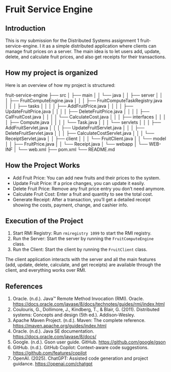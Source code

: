# Fruit Service Engine

## Introduction
This is my submission for the Distributed Systems assignment 1 fruit-service-engine. I it as a simple distributed application where clients can manage fruit prices on a server. The main idea is to let users add, update, delete, and calculate fruit prices, and also get receipts for their transactions. 

## How my project is organized 

Here is an overview of how my project is structured:

fruit-service-engine
├── src
│   ├── main
│   │   └── java
│   │       ├── server
│   │       │   ├── FruitComputeEngine.java
│   │       │   ├── FruitComputeTaskRegistry.java
│   │       │   ├── tasks
│   │       │   │   ├── AddFruitPrice.java
│   │       │   │   ├── UpdateFruitPrice.java
│   │       │   │   ├── DeleteFruitPrice.java
│   │       │   │   ├── CalFruitCost.java
│   │       │   │   └── CalculateCost.java
│   │       │   ├── interfaces
│   │       │   │   ├── Compute.java
│   │       │   │   └── Task.java
│   │       │   └── servlets
│   │       │       ├── AddFruitServlet.java
│   │       │       ├── UpdateFruitServlet.java
│   │       │       ├── DeleteFruitServlet.java
│   │       │       ├── CalculateCostServlet.java
│   │       │       └── ReceiptServlet.java
│   │       ├── client
│   │       │   └── FruitClient.java
│   │       └── model
│   │           ├── FruitPrice.java
│   │           └── Receipt.java
│   └── webapp
│       └── WEB-INF
│           └── web.xml
├── pom.xml
└── README.md


## How the Project Works

- Add Fruit Price: You can add new fruits and their prices to the system.
- Update Fruit Price: If a price changes, you can update it easily.
- Delete Fruit Price: Remove any fruit price entry you don’t need anymore.
- Calculate Fruit Cost: Enter a fruit and quantity to see the total cost.
- Generate Receipt: After a transaction, you’ll get a detailed receipt showing the costs, payment, change, and cashier info.

## Execution of the Project

1. Start RMI Registry: Run `rmiregistry 1099` to start the RMI registry.
2. Run the Server: Start the server by running the `FruitComputeEngine` class.
3. Run the Client: Start the client by running the `FruitClient` class.

The client application interacts with the server and all the main features (add, update, delete, calculate, and get receipts) are available through the client, and everything works over RMI.

## References

1. Oracle. (n.d.). Java™ Remote Method Invocation (RMI). Oracle. https://docs.oracle.com/javase/8/docs/technotes/guides/rmi/index.html
2. Coulouris, G., Dollimore, J., Kindberg, T., & Blair, G. (2011). Distributed systems: Concepts and design (5th ed.). Addison-Wesley.
3. Apache Maven Project. (n.d.). Maven: The complete reference. https://maven.apache.org/guides/index.html
4. Oracle. (n.d.). Java SE documentation. https://docs.oracle.com/javase/8/docs/
5. Google. (n.d.). Gson user guide. GitHub. https://github.com/google/gson
6. GitHub. (n.d.). GitHub Copilot: Context-aware code suggestions. https://github.com/features/copilot
7. OpenAI. (2025). ChatGPT: Assisted code generation and project guidance. https://openai.com/chatgpt
